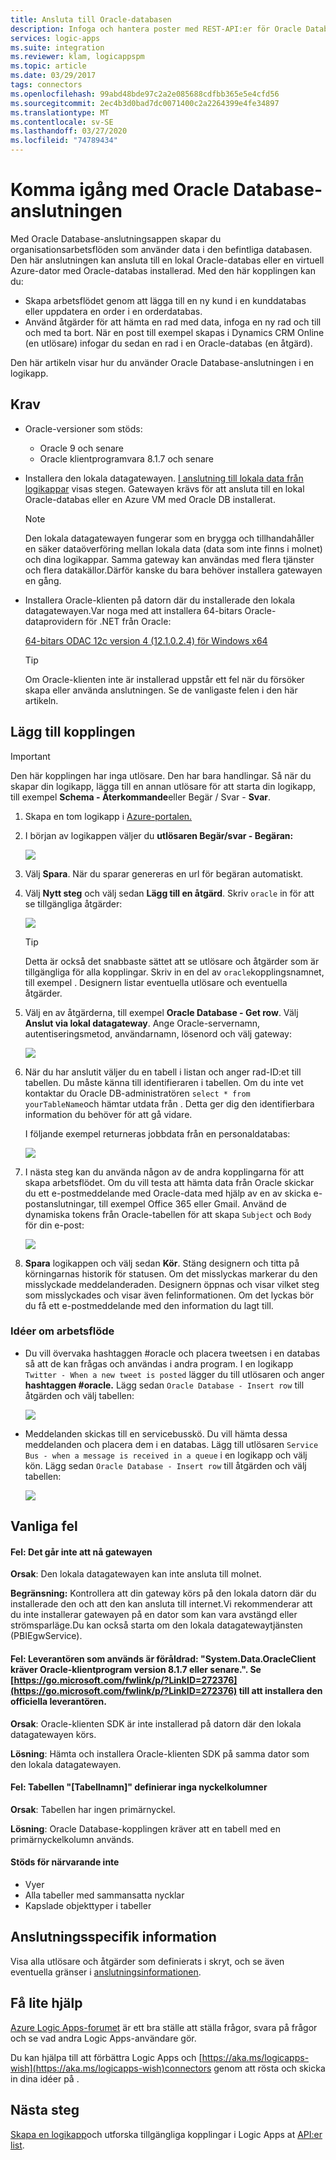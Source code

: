 ```yaml
---
title: Ansluta till Oracle-databasen
description: Infoga och hantera poster med REST-API:er för Oracle Database och Azure Logic Apps
services: logic-apps
ms.suite: integration
ms.reviewer: klam, logicappspm
ms.topic: article
ms.date: 03/29/2017
tags: connectors
ms.openlocfilehash: 99abd48bde97c2a2e085688cdfbb365e5e4cfd56
ms.sourcegitcommit: 2ec4b3d0bad7dc0071400c2a2264399e4fe34897
ms.translationtype: MT
ms.contentlocale: sv-SE
ms.lasthandoff: 03/27/2020
ms.locfileid: "74789434"
---
```

# <a name="get-started-with-the-oracle-database-connector"></a>Komma igång med Oracle Database-anslutningen

Med Oracle Database-anslutningsappen skapar du organisationsarbetsflöden som använder data i den befintliga databasen. Den här anslutningen kan ansluta till en lokal Oracle-databas eller en virtuell Azure-dator med Oracle-databas installerad. Med den här kopplingen kan du:

* Skapa arbetsflödet genom att lägga till en ny kund i en kunddatabas eller uppdatera en order i en orderdatabas.
* Använd åtgärder för att hämta en rad med data, infoga en ny rad och till och med ta bort. När en post till exempel skapas i Dynamics CRM Online (en utlösare) infogar du sedan en rad i en Oracle-databas (en åtgärd). 

Den här artikeln visar hur du använder Oracle Database-anslutningen i en logikapp.

## <a name="prerequisites"></a>Krav

* Oracle-versioner som stöds: 
    * Oracle 9 och senare
    * Oracle klientprogramvara 8.1.7 och senare

* Installera den lokala datagatewayen. [I anslutning till lokala data från logikappar](../logic-apps/logic-apps-gateway-connection.md) visas stegen. Gatewayen krävs för att ansluta till en lokal Oracle-databas eller en Azure VM med Oracle DB installerat. 

    > [!NOTE]
    > Den lokala datagatewayen fungerar som en brygga och tillhandahåller en säker dataöverföring mellan lokala data (data som inte finns i molnet) och dina logikappar. Samma gateway kan användas med flera tjänster och flera datakällor.Därför kanske du bara behöver installera gatewayen en gång.

* Installera Oracle-klienten på datorn där du installerade den lokala datagatewayen.Var noga med att installera 64-bitars Oracle-dataprovidern för .NET från Oracle:  

  [64-bitars ODAC 12c version 4 (12.1.0.2.4) för Windows x64](https://www.oracle.com/technetwork/database/windows/downloads/index-090165.html)

    > [!TIP]
    > Om Oracle-klienten inte är installerad uppstår ett fel när du försöker skapa eller använda anslutningen. Se de vanligaste felen i den här artikeln.


## <a name="add-the-connector"></a>Lägg till kopplingen

> [!IMPORTANT]
> Den här kopplingen har inga utlösare. Den har bara handlingar. Så när du skapar din logikapp, lägga till en annan utlösare för att starta din logikapp, till exempel **Schema - Återkommande**eller Begär / Svar - **Svar**. 

1. Skapa en tom logikapp i [Azure-portalen.](https://portal.azure.com)

2. I början av logikappen väljer du **utlösaren Begär/svar - Begäran:** 

    ![](./media/connectors-create-api-oracledatabase/request-trigger.png)

3. Välj **Spara**. När du sparar genereras en url för begäran automatiskt. 

4. Välj **Nytt steg** och välj sedan **Lägg till en åtgärd**. Skriv `oracle` in för att se tillgängliga åtgärder: 

    ![](./media/connectors-create-api-oracledatabase/oracledb-actions.png)

    > [!TIP]
    > Detta är också det snabbaste sättet att se utlösare och åtgärder som är tillgängliga för alla kopplingar. Skriv in en del av `oracle`kopplingsnamnet, till exempel . Designern listar eventuella utlösare och eventuella åtgärder. 

5. Välj en av åtgärderna, till exempel **Oracle Database - Get row**. Välj **Anslut via lokal datagateway**. Ange Oracle-servernamn, autentiseringsmetod, användarnamn, lösenord och välj gateway:

    ![](./media/connectors-create-api-oracledatabase/create-oracle-connection.png)

6. När du har anslutit väljer du en tabell i listan och anger rad-ID:et till tabellen. Du måste känna till identifieraren i tabellen. Om du inte vet kontaktar du Oracle DB-administratören `select * from yourTableName`och hämtar utdata från . Detta ger dig den identifierbara information du behöver för att gå vidare.

    I följande exempel returneras jobbdata från en personaldatabas: 

    ![](./media/connectors-create-api-oracledatabase/table-rowid.png)

7. I nästa steg kan du använda någon av de andra kopplingarna för att skapa arbetsflödet. Om du vill testa att hämta data från Oracle skickar du ett e-postmeddelande med Oracle-data med hjälp av en av skicka e-postanslutningar, till exempel Office 365 eller Gmail. Använd de dynamiska tokens från Oracle-tabellen för att skapa `Subject` och `Body` för din e-post:

    ![](./media/connectors-create-api-oracledatabase/oracle-send-email.png)

8. **Spara** logikappen och välj sedan **Kör**. Stäng designern och titta på körningarnas historik för statusen. Om det misslyckas markerar du den misslyckade meddelanderaden. Designern öppnas och visar vilket steg som misslyckades och visar även felinformationen. Om det lyckas bör du få ett e-postmeddelande med den information du lagt till.


### <a name="workflow-ideas"></a>Idéer om arbetsflöde

* Du vill övervaka hashtaggen #oracle och placera tweetsen i en databas så att de kan frågas och användas i andra program. I en logikapp `Twitter - When a new tweet is posted` lägger du till utlösaren och anger **hashtaggen #oracle.** Lägg sedan `Oracle Database - Insert row` till åtgärden och välj tabellen:

    ![](./media/connectors-create-api-oracledatabase/twitter-oracledb.png)

* Meddelanden skickas till en servicebusskö. Du vill hämta dessa meddelanden och placera dem i en databas. Lägg till utlösaren `Service Bus - when a message is received in a queue` i en logikapp och välj kön. Lägg sedan `Oracle Database - Insert row` till åtgärden och välj tabellen:

    ![](./media/connectors-create-api-oracledatabase/sbqueue-oracledb.png)

## <a name="common-errors"></a>Vanliga fel

#### <a name="error-cannot-reach-the-gateway"></a>**Fel:** Det går inte att nå gatewayen

**Orsak**: Den lokala datagatewayen kan inte ansluta till molnet. 

**Begränsning:** Kontrollera att din gateway körs på den lokala datorn där du installerade den och att den kan ansluta till internet.Vi rekommenderar att du inte installerar gatewayen på en dator som kan vara avstängd eller strömsparläge.Du kan också starta om den lokala datagatewaytjänsten (PBIEgwService).

#### <a name="error-the-provider-being-used-is-deprecated-systemdataoracleclient-requires-oracle-client-software-version-817-or-greater-see-httpsgomicrosoftcomfwlinkplinkid272376-to-install-the-official-provider"></a>**Fel:** Leverantören som används är föråldrad: "System.Data.OracleClient kräver Oracle-klientprogram version 8.1.7 eller senare.". Se [https://go.microsoft.com/fwlink/p/?LinkID=272376](https://go.microsoft.com/fwlink/p/?LinkID=272376) till att installera den officiella leverantören.

**Orsak**: Oracle-klienten SDK är inte installerad på datorn där den lokala datagatewayen körs.  

**Lösning**: Hämta och installera Oracle-klienten SDK på samma dator som den lokala datagatewayen.

#### <a name="error-table-tablename-does-not-define-any-key-columns"></a>**Fel:** Tabellen "[Tabellnamn]" definierar inga nyckelkolumner

**Orsak**: Tabellen har ingen primärnyckel.  

**Lösning**: Oracle Database-kopplingen kräver att en tabell med en primärnyckelkolumn används.

#### <a name="currently-not-supported"></a>Stöds för närvarande inte

* Vyer 
* Alla tabeller med sammansatta nycklar
* Kapslade objekttyper i tabeller
 
## <a name="connector-specific-details"></a>Anslutningsspecifik information

Visa alla utlösare och åtgärder som definierats i skryt, och se även eventuella gränser i [anslutningsinformationen](/connectors/oracle/). 

## <a name="get-some-help"></a>Få lite hjälp

[Azure Logic Apps-forumet](https://social.msdn.microsoft.com/Forums/en-US/home?forum=azurelogicapps) är ett bra ställe att ställa frågor, svara på frågor och se vad andra Logic Apps-användare gör. 

Du kan hjälpa till att förbättra Logic Apps och [https://aka.ms/logicapps-wish](https://aka.ms/logicapps-wish)connectors genom att rösta och skicka in dina idéer på . 


## <a name="next-steps"></a>Nästa steg
[Skapa en logikapp](../logic-apps/quickstart-create-first-logic-app-workflow.md)och utforska tillgängliga kopplingar i Logic Apps at [API:er list](apis-list.md).
